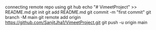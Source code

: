 connecting remote repo using git hub
echo "# VimeetProject" >> README.md
git init
git add README.md
git commit -m "first commit"
git branch -M main
git remote add origin https://github.com/SanjitJha1/VimeetProject.git
git push -u origin main
